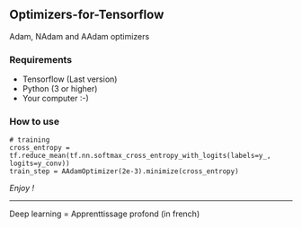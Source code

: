 ## Optimizers-for-Tensorflow
Adam, NAdam and AAdam optimizers

### Requirements

* Tensorflow (Last version)
* Python (3 or higher)
* Your computer :-)
  
  
### How to use
```
# training
cross_entropy = tf.reduce_mean(tf.nn.softmax_cross_entropy_with_logits(labels=y_, logits=y_conv))
train_step = AAdamOptimizer(2e-3).minimize(cross_entropy)
```
*Enjoy !*

-----
Deep learning = Apprenttissage profond (in french)
